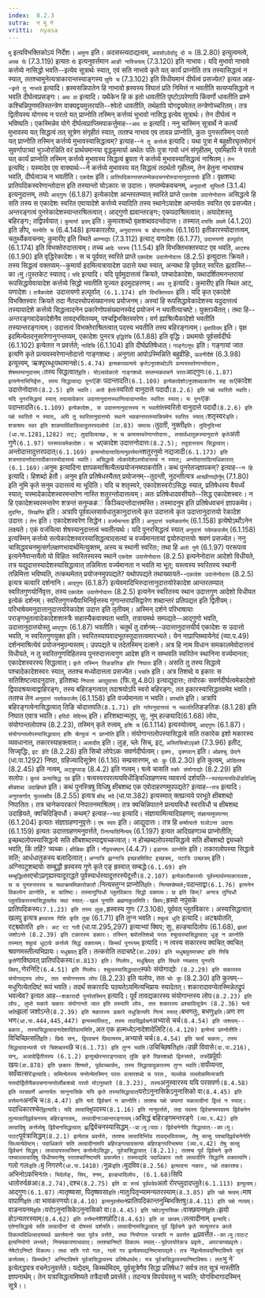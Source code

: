 ```yaml
---
index:  8.2.3
sutra:  न मु ने
vritti:  nyasa
---
```


`मु` इत्यविभक्तिकोऽयं निर्देशः। `अमुना` इति। अदसस्त्यदाद्यत्वम्, `अदसोऽदेर्दादु दो मः` (8.2.80) इत्युत्वमत्वे, `अच्च घेः` (7.3.119) इत्यतः `घेः` इत्यनुवर्त्तमान `आङी नास्त्रियाम्` (7.3.120) इति नाभावः। यदि मुभावो नाभावे कर्त्तव्ये नासिद्धो भवति--इत्येव सूत्रार्थः स्यात्, एवं सति नाभावे कृते यत् कार्यं प्राप्नोति तत्र तस्यासिद्धत्वं न स्यात्, ततश्चामुनेत्यत्राकारान्तस्याङ्गस्य `सुपि च` (7.3.102) इति विधीयमानं दीर्घत्वं प्रसज्येत? इत्यत आह--`कृते तु नाभावे` इत्यादि। ह्रस्वसन्निपातेन हि नाभावो ह्रस्वस्य विघातं प्रति निमित्तं न भवतीति सत्यप्यसिद्धत्वे न भवति दीर्घत्वप्रसङ्गः।
`अथ वा` इत्यादि। यथैकेन हि क इतो धावतीति पृष्टोऽपरेणापि किंवर्णो धावतीति प्रश्ने कश्चिन्निपुणमतिस्तन्त्रेण वाक्यद्वयमुत्तरयति--श्वेतो धावतीति, तथेहापि योगद्वयमेतत् तन्त्रेणोच्चरितम्। तत्र द्वितीयस्य योगस्य न परतो यत् प्राप्नोति तस्मिन् कर्त्तव्यं भुभावो नासिद्ध इत्येव सूत्रार्थः। तेन दीर्घत्वं न भविष्यति।
एकस्मिन्नेव योगे दीर्घत्वप्राप्तिमपाकर्त्तुमाह--`अथ वा` इत्यादि। ननु चास्मिन् सूत्रार्थे ने कर्त्व्ये मुभावस्य यत् सिद्धत्वं तत् सूत्रेण संगृहीतं स्यात्, ततश्च नाभाव एव तावन्न प्राप्नोति, कुतः पुनस्तस्मिन् परतो यत् प्राप्नोति तस्मिन् कर्त्तव्ये मुभावस्यासिद्धत्वम्? इत्याह--`ने तु कर्त्तव्ये` इत्यादि। यथा पुत्रा मे बहुक्षीरघृतमोदनं सुवर्णापात्र्यां भुञ्जोरन्निति वरं प्रार्थयमानया वृद्धकुमार्या अर्थतः पतिः पुत्रा गावो धनं संगृहीतम्, एवमिहापि ने परतो यत् कार्यं प्राप्नोति तस्मिन् कर्त्तव्ये मुभावस्य सिद्धत्वं ब्रुवता ने कर्त्तव्ये मुभावस्यासिद्धत्वं नाश्रितम्। `तेन` इत्यष्दि। यस्मादेव एव वाक्यार्थः--ने कर्त्तव्ये मुभावस्य यत् सिद्धत्वं तदर्थतो गृहीतम्, तेन हेतुना नाभावश्च भवति, दीर्घत्वञ्च न भवतीति।
`एकदेश` इति। `प्रातिपदिकान्तसप्तम्येकवचनयोरुदात्तानुदात्तयोः` इति। वृक्षशब्दः प्रातिपदिकस्वरेणान्तोदात्त इति तस्यान्तो योऽकारः स उदात्तः। सप्तम्येकवचनम्, `अनुदात्तौ सुप्तितौ` (3.1.4) इत्यनुदात्तम्, तयोः `आद्गुणः` (6.1.87) इत्येकादेश आन्तरतम्यात् स्वरिते प्राप्ते `एकादेश उदात्तेनोदात्तः` असिद्धत्वे हि सति तस्य स एकादेशः स्वरित एवायादेशे कर्त्तव्ये स्यादिति तस्य स्थानेऽयादेश आन्तर्यतः स्वरित एव प्रसज्येत। अन्तरङ्गत्वं पुनरेकादेशस्यान्तरश्रितत्वात्। आद्गुणो ह्यवान्तरङ्गः; एकपदाश्रितत्वात्। अयादेशस्तु बहिरङ्गः; तद्विपर्वयात्।
`कुमार्या इदम्` इति। कुमारशब्दो वृक्षशब्दवदन्तोदात्तः। तस्मात् `वयसि प्रथमे` (4.1.20) इति ङीप्, `यस्येति च` (6.4.148) इत्यकारलोपः, `अनुदात्तस्य च य्रोदात्तलोपः` (6.1.161) इतीकारस्योदात्तत्वम्, चतुर्थ्येकवचनम्; कुमारीए इति स्थिते `आण्नद्याः` (7.3.112) इत्याट् यणादेशः (6.1.77), `उदात्तयणो हल्पूर्वात्` (6.1.174) इति विभक्तेरुदात्तत्वम्। तच्च `आदेः परस्य` (1.1.54) इति विभक्तिभक्तस्याट एव भवति, `आटश्च` (6.1.90) इति वृद्धिरेकादेशः। स च पूर्ववत् स्वरिते प्राप्ते `एकादेश उदात्तेनोदात्तः` (8.2.5) इत्युदात्तः क्रियते। तस्य सिद्धत्वं वक्तव्यम्--कुमार्या इदमित्यत्रायादेश उदात्ते यथा स्यात्, अन्यथा हि पूर्ववत् स्वरितः झ्र्वास्ति--का।मु।पुस्तकेट स्यातद्। `यदि` इत्यादि। यदि पूर्वमुदात्तत्वं क्रियते, पश्चादेकादेशः, यथादर्शितमनन्तरायां रूपसिद्धावेवायादेश कर्त्तव्ये सिद्धो भवतीति युज्यत इदमुदाहरणम्। `अथ तु` इत्यादि। कुमारीए इति स्थित आट्, यणादेशः। `तत्रैकादेशे `उदात्तयणो हल्पूर्वात्` (6.1.174) इति विभक्तिस्वरः` इति। यदि कृत एकादेशे विभक्तिस्वरः क्रियते तदा नैतदस्योपसंख्यानस्य प्रयोजनम्। अस्यां हि रूपसिद्धावेकादेशस्य यदुदात्तत्वं तस्यायादेशे कर्त्तव्ये सिद्धत्वादनेन प्रकारेणोपसंख्यानस्येदं प्रयोजनं न भवतीत्याचष्टे। युक्तञ्चैतत्। तथा हि--अन्तरङ्गवादेकादेशेनैव तावद्भवितव्यम्, पश्चद्विभक्तिस्वरेण। वर्ण ह्याश्रित्यैकादेशो भवतीति तस्यान्तरङ्गत्वम्। उदात्तत्वं विभक्तेराश्रितत्वात् पदस्य भवतीति तस्य बहिरङ्गत्वम्।
`वृक्षाविदम्` इति। वृक्ष इदमित्येतदनुसारेणानुगन्तव्यम्, एकादेशः पुनरत्र `वृद्धिरेचि` (6.1.88) इति वृद्धिः। प्रथमयोः पूर्वसर्वदीर्घः (6.1.102) इत्येतत्त न प्रवर्त्तते; `नादिचि` (6.1.104) इति दीर्घप्रतिषेधात्।
`गाङ्गेऽनूपः` इति। गङ्गायां जात इत्यणि कृते प्रत्ययस्वरेणान्तोदात्तो गाङ्गशब्दः। अनुगता आपोऽस्मिन्निति बहुव्रीहिः, `ऊदनीर्देशे` (6.3.98) इत्यूत्त्वम्, ऋक्पूरब्धूःपथामानक्षे` (5.4.74) इत्यकारप्रत्यये कृतेऽनूपशब्दोऽपि प्रत्ययस्वरेणान्तोदात्तः, शेषमस्यानुदात्तम्। `तस्य सिद्धत्वात्` इति। योऽसावेकारो गाङ्गशब्दे सप्तम्यकवचने परतः `आद्गुणः` (6.1.87) इत्यनेनाभिनिर्वृत्तः, तस्य सिद्धत्वाद्यः पुनः `एङः पदान्तादति` (6.1.109) इत्येकादेशोऽनूपशब्दाकारेण सह सः `एकादेश उदात्तेनोदात्तः` (8.2.5) इति भवति। अतो हेतोः `स्वरितो वानुदात्ते पदादौ` (8.2.6) इति पक्षे स्वरितो भवति। यदि पुनरसिद्धत्वं स्यात् तदासावेकार उदात्तानुदात्तस्थानित्वादान्तर्यतः स्वरितः स्यात्। यः पुनः `एङः पदान्तादति` (6.1.109) इत्येकादेशः, स उदात्तनानुदात्तस्य न भवतीति `स्वरितो वानुदात्ते पदादौ` (8.2.6) इति पक्षे स्वरितो न स्यात्, अपि तु स्वरितानुदात्तयोः स्थाने भवन्नान्तरतम्यान्नियमेन स्वरितः स्यात्।
`शतृस्वरः` इति। शत्राश्रयः स्वर इति शाकपार्थिवादित्वादुत्तरपदलोपो (वा.83) समासः। `तुदती, नुक्ती` इति। तुदिनुदिभ्यां (धा.पा.1281,1282) लट्; तुदादित्वाच्छः, स च प्रत्ययस्वरेणान्तोदात्तः, लसार्वधातुकस्यानुदात्ते कृते `अतो गुणे` (6.1.97) पररूपत्वमेकादेशः। स च `एकादेश उदात्तनोदात्तः` (8.2.5); तदुदात्तसय सिद्धत्वात्। `अन्तोदात्तादुत्तरपदात्` (6.1.169) इत्यन्तोदात्तादित्यनुवर्त्तमाने `शतुरनुमो नद्यजादी` (6.1.173) इति शत्रन्तादन्तोदात्तादीकारस्योदात्तत्वं भवति। असिद्धत्वे त्वेकादेशेऽस्योदात्तत्वं न स्यात्; अन्तोदात्तादित्यधिकारात् (6.1.169)। `अनुमः इत्यादिना ज्ञापकमाश्रित्यैतत्प्रयोजनमपाकरोति। कथं पुनरेतज्ज्ञापकम्? इत्याह--`न हि` इत्यादि। हिशब्दो हेतौ। अनुम इति प्रतिषेधस्यैतत् प्रयोजनम्--तुदन्ती, नुदन्तीत्यत्र `आच्छीनद्योर्नुम्` (7.1.80) इति नुमि कृते सनुम उदात्तत्वं मा भूदिति। यदि च शतृस्वरे, एकादेशस्वरोऽसिद्धः स्यात्, प्रतिषेधस्य वैयर्ध्यं स्यात्; यस्मादेकादेशस्वरमन्तरेण नास्ति शतुरन्तोदात्तत्वम्। अतः प्रतिषेधादवसीयते--सिद्ध एकादेशस्वरः। न हि एकादेशस्वरमन्तरेण शत्रन्तं सनुम्क#ं किञ्चिदन्तोदात्तमस्ति। तस्मादनुम इति प्रतिषेधवचनं ज्ञापकमेव।
`तुदन्ति, लिखन्ति` इति। अत्रापि पूर्ववल्लसार्वधातुकानुदात्तत्वे कृत उदात्तत्वे कृत उदात्तानुदात्तयो रेकादेश उदात्तः। `तेन` इति। एकादेशस्वरेण सिद्धेन। `वर्ज्यमानता` इति। `अनुदात्तं पदमेकवर्णम्` (6.1.158) इत्येषोऽर्थोऽनेन लक्ष्यते। एकं वजंयित्वा शेषस्यानुदात्तत्वं भवतीत्यर्थः। यदि पुनरसिद्धत्वं स्यात् `अनुदात्तं पदेमकवर्जम्` (6.1.158) इत्यस्मिन् कर्त्तव्ये सत्येकादेशस्वरस्यासिद्धत्वादसत्यां च वर्ज्यमानतायां द्वयोरुदात्तयोः श्रवणं प्रसज्येत।
ननु चासिद्धवचनमुत्सर्गलक्षणभावार्थमित्युक्तम्, अस्य च स्थानी स्वरितः; तथा हि `अतो गुणे` (6.1.97) पररूपत्व इत्यनेनैवान्तयैतो यो विहितः स्वरितस्यस्य स्थाने `एकदेश उदात्तेनोदात्तः` (8.2.5) इत्यनेनोदात्त आदेशो विधीयते, तत्र यद्युदात्तस्यादेशस्यासिद्धत्वात् तन्निमित्ता वर्ज्यमानता न भवति मा भूत्; यस्त्वस्य स्वरितस्य स्थानी तन्निमित्ता भविष्यति, तत्कथमेतत् प्रयोजनमुपपद्यते? यथोपपद्यते तथाख्यायते--`एकादेश उदात्तेनोदात्तः` (8.2.5) इत्यत्र चत्वारि दर्शनानि। `आद्गुणः` (6.1.87) इत्येवमादिभिरुदात्तानुदात्तयोरेकादेश आन्तरतम्यात् स्वरितगुणयोर्निवृत्तः, तस्य `एकादेश उदात्तेनोदात्तः` (8.2.5) इत्यनेन स्वरितस्य स्थान उदात्तगुण आदेशो विधीयत इत्येकं दर्शनम्। स्वरितगुणस्यैवाभिनिर्वृत्तस्य गुणान्तरापसिद्वारेण शब्दान्तरं प्रतिपद्यत इति द्वितीयम्। परिभाषेयमनुदात्तानुदात्तयोरेकादेश उदात्त इति तृतीयम्। अस्मिन् दर्शने परिभाषायाः पराङ्गभूतत्वादेकादेशशास्त्रैः सहास्यैकवाक्यता भवति, तत्रायमर्थः सम्पद्यते--आद्गुणो भवति, उदात्तानुदात्तयोस्तु `आद्गुणः` (6.1.87) भवतीति। चतुर्थं तु दर्शनम्--उदात्तानुदात्तयीर्य एकादेशः स उदात्तो भवति, न स्वरितगुणयुक्त इति। स्वरितस्यापवादभूतस्तूदात्तत्वमारभ्यते। येन नाप्राप्तिब्यायेनेदं (व्या.प.49) दर्शनमाश्रित्येवं प्रयोजनमुपन्यस्तम्। उपपद्यते च तदेतस्मिन् दल्शने। अत्र हि नाम विधान समकालमेवोदात्तत्वं विधीयते, न तु स्वरितगुणविहितस्य पुनरुदात्तत्वगुण आदेश इति न सम्भवति स्वरितेन स्थानिना वर्ज्यमानता; एकादेशस्वरस्य सिद्धत्वात्।
`कृते तस्मिन् तिङङतिङ इति निघातः` इति। असति तु तस्य सिद्धत्वे पश्चादेकादेशस्वरः स्यात्, ततश्च मध्योदात्तता प्रसज्येत। `पचति` इति। अत्र तिशब्दे य इकारः स सतिशिष्टत्वादनुदात्तः, इतिशब्दः `निपाता आद्युदात्ताः` (फि.सू.4.80) इत्याद्युदात्तः; तयोरकः सवर्णदीर्घत्वमेकादेशो द्विपादश्रयत्वाद्वाहिरङ्गः, तस्य बहिरङ्गत्वात् तदाश्रयोऽपि स्वरो बहिरङ्गः, तत इकारस्यासिद्धतवमेव भवति। ततश्च तेन `अनुदात्तं पदमेकवर्जम्` (6.1.158) इति वर्ज्यमानता न भवति। `प्रपचति` इति। अत्रापि बहिरङ्गत्वेनासिद्धत्वात् तिङि चोदात्तवति` (8.1.71) इति गतेरनुदात्तत्वं न भवतति `तिङङतिङः (8.1.28) इति निघात एवात्र भवति।
`हरिवो मेदिनम्` इति। हरिशब्दान्मतुप्, सुः, नुम् हल्ङ्यादि(6.1.68) लोपः, संयोगान्तलोपश्च (8.2.23), तस्मिन् कृते रुत्वम्, `हशि च` (6.1.114) इत्यस्योत्वम्, `आद्गुणः` (6.1.87)। `संयोगान्तलोपस्यासिद्धत्वात् हशि चेत्युत्वं न प्राप्नोति` इति। संयोगान्तलोपस्यासिद्धत्वे सति तकारेक इशो मकारस्य व्यवधानात्, तकारस्याहक्त्वात्।
`अलादीत्` इति। लुङ्, च्लेः सिच्, इट्, `अस्तिसिचोऽपृक्ते` (7.3.96) इतीट्, सिज्वृद्धिः, `इट ईटि` (8.2.28) इति सिचो लोपेऽकः सवर्णदीर्घत्वम्।
`वृक्णः, वृक्णवान्` इति। `ओव्रश्चू छेदने` (धा.पा.1292) निष्ठा, ग्रहिज्यादिसूत्रेण (6.1.16) सम्प्रसारणम्, `चोः कुः` (8.2.30) इति कुत्वम्, `ओदितश्च` (8.2.45) इति नत्वम्, `अट्कुप्वाङ्` (8.4.2) इति णत्वम्। षत्वे चासति `स्कोः संयोगाद्योः` (8.2.29) इति सलोपः। `कुत्वं प्रत्यासिद्ध एव` इति। षत्वस्वरपरत्ययविधीङ्विधिग्रहणस्य व्यावर्त्त्य दर्शयति--`स्वरप्रत्ययविधीडविधिषु क्षीबशब्द उदाह्रियते` इति। कथं पुनस्त्रिषु विधिषु क्षीबशब्द एक एवोदाहरणमुपपद्यते? इत्याह--`तत्र` इत्यादि। `अनुपसर्गात् फुल्लक्षीव` (8.2.55) इत्यत्र `क्षीब् मदे` (धा.पा.382) इत्यस्मात् क्तप्रत्यये परभूते क्षीबशब्दो निपातितः। तत्र चानेकपरकारं निपातनमाश्रितम्। तत्र क्वचिन्निपातने प्रत्ययविधौ स्वरविधौ च क्षीबशब्द उदाह्रियते, क्वचिदिङ्विधौ। कथम्? इत्याह--`यदा` इत्यादि। संज्ञायामित्यादिग्रहणम्; `संज्ञायामुपमानम्` (6.1.204) इत्यतः संज्ञाग्रहणानुवृत्तेः। `एष स्वरः` इति। आद्युदात्तः। तत्र हि `कर्षात्वतो घञोऽन्त उदात्तः` (6.1.159) इत्यतः उदात्तग्रहणमनुवर्त्तते, `ञ्नित्यादिर्नित्यम्` (6.1.197) इत्यत आदिग्रहणञ्च प्राप्नोतीति; इच्छब्दलोपस्यासिद्धत्वे सति क्षीबशब्दस्याद्व्यच्कत्वात्। न होच्छब्दलोपस्यासिद्धत्वे सति क्षीबशब्दो द्व्यच्को भवति, किं तर्हि? त्र्यच्कः। `क्षीबिकः` इति। `नौद्व्यचष्ठन्` (4.4.7)। `इडागमः प्राप्नोति` इति। तकारलोपस्या सिद्धत्वे सति; आर्धधातुकस्य बलादित्वात्।
`अग्नात्रि झ्रग्नात्रि इच्छत्रमितिट इच्छत्रम्, पटात्रि उच्छत्रम्` इति। अग्निपटुशब्दयोः सम्बुद्धौ ह्रस्वस्य गुणे कृते एङ् ह्रस्वात् सम्बद्धेः` (6.1.69) इति सम्बुद्धिलोपे `एचोऽप्रगृह्यस्यादूराद्धते पूर्वस्यार्धस्यादूत्तरस्येदूत्तौ` (8.2.107) इत्येकारौकारयोः पूर्वस्यार्थस्याकारावशः, स च पुनरुत्तरस्य च यथाक्रममिकारोकारौ। `नित्यस्तुग्न प्राप्नोति` इति। नित्यश्चेष्यते; `पदान्ताद्वा` (6.1.76) इत्यनेन विकल्पेन प्राप्नोति, स चातिष्टः। तस्मात्तुग्विधौ प्लुतविकारः सिद्धो वक्तव्यः। छ इति किम्? अन्यत्र तुग्विधौ प्लुतविकारस्यासिद्धत्वमेव यथा स्यात्--खलं पुनाति ब्रह्मणकुलमिति। क्विप; `ह्रस्वो नपुंसके प्रातिपदिकस्य` (7.1.23) इति तस्य लुक्, `ह्रस्वस्य गुणः (7.3.108), पूर्ववत् प्लुतविकारः। अस्यासिद्धत्वात् खलपु इत्यत्र `ह्रस्वस्य पिति कृति तुक्` (6.1.71) इति तुग्न भवति।
`श्चुत्वं धुटि` इत्यादि। अटश्च्योतति, रट्श्च्योतति` इति। अट रट गतौ` (धा.पा.295,297) इत्याभ्यां क्विप; सुः, हल्ङ्यादिलोपः (6.1.68), `झलां जशोऽन्ते (8.2.39) इति टकारस्य डकारः। तस्मिन् श्च्योततिशब्दे परतः श्चुत्वस्यासिद्धत्वात् धुङ् न प्राप्नोति तस्मात् श्चुत्वं धुट्त्वे कर्त्तव्ये सिद्धं वक्तव्यम्। किमर्थं पुनरयम्` इत्यादि। न त्वस्य सकारस्य क्वचित् क्वचित् श्रवणमस्तीत्यभिप्रायः। `मधुश्च्यत्` इति। तत्करोति तदाचष्टे` (वा.209) इति भधुश्च्युतमाचष्ट इति णिचि कृते `णाविष्ठवत् प्रातिपदिकस्य` (वा.813) इति। णिलोपः, मधुश्च्यित् इति स्थिते ण्यब्तात् पुनरपि क्विप्, `णेरनिटि` (6.4.51) इति णिलोपः। श्चुत्वस्यासिद्धत्वात् `स्फोः संयोगाद्योः` (8.2.29) इति सकारस्य संयोगाद्यस्य लोपः, ततः सयोगन्तस्य लोपः` (8.2.23) इति यलोपः, ततः `चोः कुः` (8.2.30) इति कुत्वम्--मधुगित्येतदिष्टं रूपं भवति। तदर्थं सकारादिः पठ्यतेऽयमित्यभिप्रायः स्यादेतत्। शकारादावप्येतस्मिन्नेतद्रूपं भवत्येव? इत्यत आह--`शकारादौ पुनरेतस्मिन्` इत्यादि। पूर्वं तावद्यकारस्य संयोगान्तस्य लोपः` (8.2.23) इति लोपः, लुप्ते यकारे चकारः संयोगान्तो जात इति तस्यापि लोपः, ततः शकारस्य व्रश्चादिसूत्रेण (8.2.36) षत्वे सति `झलां जशोऽन्ते` (8.2.39) इति षकारस्य डकारे मधुङित्यपि नित्यं स्यात्।
`बभणतुः, बभणुः` इति। `अण रण भण` (धा.पा.444,445,447) इत्यस्माल्लिट्, तस्य तावद्द्विर्वचने `अभ्यासे चर्च` (8.4.54) इति जश्त्वम्--बकारः, तस्यासिद्धत्वादनादेशादिरेवायमिति, `अत एक हल्मध्येऽनादेशादेलिटि` (6.4.120) इत्येत्त्वं प्राप्नोतीति। `विचिच्छित्सति` इति। छिदेः सन्, द्विरवचनं छिदत्यस्य, `अभ्यासे चर्च` (8.4.54) इति चर्त्वं चकारः, तस्य सिद्धत्वादभ्यासे परे चिशब्दस्य `छे च` (6.1.73) इति तुग्न भवति। `उचिच्छिषति` इति। `उछी विवासे` (दा.पा.216), सन्, अजादेर्द्वितीयस्य (6.1.2) इत्युच्छेरन्तरङ्गत्वात् तुकि कृते त्छिस्शब्दो द्विरुच्यते, तत्र `खर्पूर्वाः खयः` (वा.878) इति छकारः शिष्यते, पूर्ववच्चर्त्वम्, तस्य सिद्धत्वादुकारस्य तुग्न भवति।
`सयँय्यन्ता, सवँव्वत्सरः` इत्यादि। समित्येतस्य यन्तेत्येतस्मिन् परतः वत्सरशब्दे च परतः, यल्लोकं तल्लोकमित्यत्रापि यत्तदोर्द्वितीयैकवचनान्तयोर्लोकशब्दे परतो मोऽनुस्वारे (8.3.23), तस्य `अनुस्वारस्य ययि परसवर्णः` (8.4.58) इति परसवर्णे आन्तर्यतः सानुनासिके ययि कृते तस्यासिद्धत्वात् `यरोऽनुनासिकेऽनुनासिको वा` (8.4.45) इति वर्त्तमाने `अनचि च` (8.4.47) इति यरो द्विर्वचनं न प्राप्नोति। ततश्च पक्षे त्रयाणां यकारादीनां द्वित्वं न स्यात्।
`पदाधिकारश्चेत्` इत्यादि। यदि लत्वादिषु `पदस्य` (8.1.16) इति नानुवर्त्तते, तदा पदस्य द्विर्वचनमपदस्य द्विर्वचनेन तुल्यत्वाद्द्विर्वचनस्य् बहिरङ्गत्वम्, लत्वादीनाञ्चान्तरङ्गत्वम्। `असिद्धं बहिरङ्गमन्तरङ्गे` (व्या.प.42) इति लत्वादिषु कर्त्तव्येषु द्विवैचनसिद्धत्वात् झ्र्`द्विर्वचनस्यासिद्धम्`--प्रा।मु।पाठः। द्विर्वचनेनेति सिद्धत्वात्--का।मु। पाठट`पूर्वत्रासिद्धम्` (8.2.1) इत्येतन्न प्रवर्त्तते, ततश्च लत्वादिभिरेव तावद्भवितव्यम्, तेषु सत्सु पश्चाद्द्विर्वचनेनेति सिध्यत्येवेष्टम्। पदाधिकारे सति लत्वादीनामपि बहिरङ्गत्वादसत्या बहिरङ्गपरिभाषया (व्या.प.42) तेषु सत्सु द्विर्वचनं सिद्धम्। लत्वादयस्त्वस्मिन् कर्त्तव्येऽसिद्धाः, पूर्वत्रासिद्धत्वात् (8.2.1); ततश्च पूर्वं द्विर्वचने कृते पश्चाल्लत्वादिषु विधीयमानेषु परतश्चानिष्टमपि प्रसज्येत। तस्माद्यदि पदाधिकारः ततो लत्वादीनि सिद्धानि वक्तव्यानि। `गलो गलः` इति। `मृ़ निगरणे` (धा.पा.1410)। `नुन्नः` इति। `मुदविव` (8.2.56) इत्यादना नकारः, पक्षे तकारश्च। `अभिनोऽफभिनः` ति। भिदेर्लङ्, सिप्, श्नम्, हल्ङ्यादिलोपः, (6.1.68) `सिपि धातोरुर्व#आ` (8.2.74), `दश्च` (8.2.75) इति वा रुत्वं पूर्ववदेव `अतो रोरप्लुदादप्लुते` (6.1.113) इत्युत्वम्। `आद्गुणः` (6.1.87)। `मातृष्ष्वसा, पितृष्षवसा` इति। `मातुःपितृभ्यामन्यतरस्याम्` (8.3.85) इति पक्षे षत्वम्। `माष वापाणि` इति। `वा भावकरणयोः` (8.4.10) इत्यनुवर्त्तमाने `प्रातिपदिकान्तनुम्बिभक्तिषु` (8.4.11) इति पक्षे णत्वम्। `वाङनयनम` इति। `यरोऽनुनासिकेऽनुनासिको वा` (8.4.45) इति पक्षेऽनुनासिकः। `वाक्छयनम्` इति। `झयो होऽन्यतरस्याम्` (8.4.62) इति वर्त्तमाने `शश्छोटि` (8.4.63) इति वा छत्वम्। `लत्वादीनाम्` इत्यादि। एतेनासिद्धत्वे सति लत्वादीनां यो दोषस्तं दर्शयति। लत्वादीनामसिद्धत्वात् पूर्वं द्विर्वचने कृते सत्युत्तरत्र काले विकल्पविधित्वादयमर्थः प्रवर्त्तमानो यथा पूर्वत्र वर्त्तते, तथा नियोगातः परत्रापि न प्रवर्त्तत झ्र्`प्रवर्त्तेत`--का।मु।पाठःट इत्यनियोगो लभ्यते; नियमकारणाभावात्। ततश्चानिष्टो विकल्पः स्यात्--पूर्वपरयोरेकत्र प्रवृत्तेः, अपरत्राप्यप्रवृत्तेः। नेषेटोऽनिष्टो विकल्पः। तथा सति गरो गलः, गलो गर इत्येवमाद्यनिष्टमापद्यते। तत्र `न` इत्येतावदनिष्टविषये सूत्रं कर्त्तव्यम्। किमर्थम्? अनिष्टविषये पूर्वत्रासिद्धत्वस्य प्रतिषेधार्थम्। यत्र पूर्वत्रासिद्धत्वस्यानिष्टविषयः। ततः `भु ने` इत्येतद्ध्यत्र वचनेऽनुवर्त्तते। यद्येदम्, किमर्थमिदम्, पूर्वसूत्रेणैव सिद्धा प्रतिषेधः? सर्वत्र तत् सूत्रं नास्तीति ज्ञापनार्थम्। तेन यत्रासिद्धत्वमिष्यते तत्रैदासौ प्रवर्त्तते। तदन्यत्र विपर्ययस्तु न भवति; योगविभागादस्मिन् सूत्रे।।

